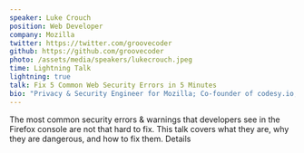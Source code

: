 ```yaml
---
speaker: Luke Crouch
position: Web Developer
company: Mozilla
twitter: https://twitter.com/groovecoder
github: https://github.com/groovecoder
photo: /assets/media/speakers/lukecrouch.jpeg
time: Lightning Talk
lightning: true
talk: Fix 5 Common Web Security Errors in 5 Minutes
bio: "Privacy & Security Engineer for Mozilla; Co-founder of codesy.io; Organizer for Tulsa Web Devs, Code for Tulsa, and Techlahoma; husband, dad."
---
```


The most common security errors & warnings that developers see in the Firefox console are not that hard to fix. This talk covers what they are, why they are dangerous, and how to fix them.
Details
